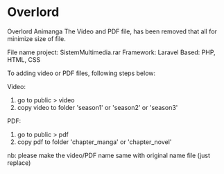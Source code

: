 # Overlord
Overlord Animanga
The Video and PDF file, has been removed
that all for minimize size of file.

File name project: SistemMultimedia.rar
Framework: Laravel
Based: PHP, HTML, CSS

To adding video or PDF files, following steps below:

Video:
1. go to public > video 
2. copy video to folder 'season1' or 'season2' or 'season3' 

PDF:
1. go to public > pdf 
2. copy pdf to folder 'chapter_manga' or 'chapter_novel'

nb: please make the video/PDF name same with original name file (just replace)
